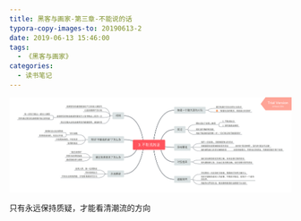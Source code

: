 ```yaml
---
title: 黑客与画家-第三章-不能说的话
typora-copy-images-to: 20190613-2
date: 2019-06-13 15:46:00
tags:
  - 《黑客与画家》
categories:
  - 读书笔记
---
```


![3](20190613-2/3.png)

只有永远保持质疑，才能看清潮流的方向

